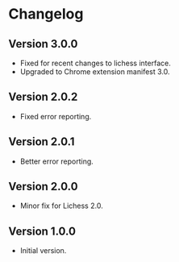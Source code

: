 # Changelog

## Version 3.0.0

* Fixed for recent changes to lichess interface.
* Upgraded to Chrome extension manifest 3.0.

## Version 2.0.2

* Fixed error reporting.

## Version 2.0.1

* Better error reporting.

## Version 2.0.0

* Minor fix for Lichess 2.0. 

## Version 1.0.0

* Initial version. 